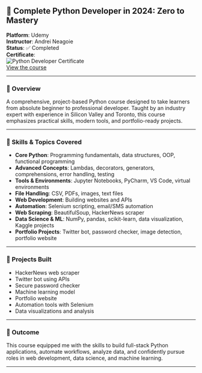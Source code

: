 
## 🐍 Complete Python Developer in 2024: Zero to Mastery

**Platform**: Udemy  
**Instructor**: Andrei Neagoie  
**Status**: ✅ Completed  
**Certificate**:  
![Python Developer Certificate](your_certificate_image.png)  
[View the course](https://www.udemy.com/share/101URo3@BzvIhO1WK4bCZ0FzFyonzUktrBicEvUfAqY5wVRvwwrs9ypwTz_9-THyP_r05DYAag==/)

---

### 🚀 Overview
A comprehensive, project-based Python course designed to take learners from absolute beginner to professional developer. Taught by an industry expert with experience in Silicon Valley and Toronto, this course emphasizes practical skills, modern tools, and portfolio-ready projects.

---

### 🧠 Skills & Topics Covered
- **Core Python**: Programming fundamentals, data structures, OOP, functional programming  
- **Advanced Concepts**: Lambdas, decorators, generators, comprehensions, error handling, testing  
- **Tools & Environments**: Jupyter Notebooks, PyCharm, VS Code, virtual environments  
- **File Handling**: CSV, PDFs, images, text files  
- **Web Development**: Building websites and APIs  
- **Automation**: Selenium scripting, email/SMS automation  
- **Web Scraping**: BeautifulSoup, HackerNews scraper  
- **Data Science & ML**: NumPy, pandas, scikit-learn, data visualization, Kaggle projects  
- **Portfolio Projects**: Twitter bot, password checker, image detection, portfolio website

---

### 🧰 Projects Built
- HackerNews web scraper  
- Twitter bot using APIs  
- Secure password checker  
- Machine learning model  
- Portfolio website  
- Automation tools with Selenium  
- Data visualizations and analysis

---

### 🎯 Outcome
This course equipped me with the skills to build full-stack Python applications, automate workflows, analyze data, and confidently pursue roles in web development, data science, and machine learning.

---

